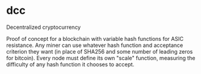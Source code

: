 # dcc
Decentralized cryptocurrency

Proof of concept for a blockchain with variable hash functions for ASIC resistance.  Any miner can use whatever hash function and acceptance criterion they want (in place of SHA256 and some number of leading zeros for bitcoin).  Every node must define its own "scale" function, measuring the difficulty of any hash function it chooses to accept.
